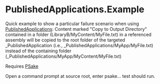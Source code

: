 PublishedApplications.Example
=============================

Quick example to show a particular failure scenario when using [PublishedApplications](https://github.com/ferventcoder/nugetpackages):
Content marked "Copy to Output Directory" contained in a folder (LibraryB/MyContent/MyFile.txt) in a referenced assembly will be copied to the root folder of the targeted _PublishedApplication (i.e., _PublishedApplications/MyApp/MyFile.txt) instead of the containing folder (_PublishedApplications/MyApp/MyContent/MyFile.txt)



Requires [PSake](https://github.com/psake/psake)

Open a command prompt at source root, enter psake... test should run.
